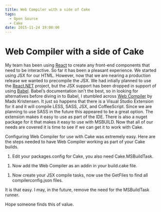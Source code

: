 ```yaml
---
title: Web Compiler with a side of Cake
tags:
  - Open Source
  - Cake
date: 2015-11-24 19:00:00
---
```


# Web Compiler with a side of Cake

My team has been using [React](http://facebook.github.io/react/) to create any front-end components that need
to be interactive. So far it has been a pleasant experience. We started using
JSX for our HTML. However, now that we are nearing a production release we wanted
to precompile the JSX. We had intially planned to use the [React.NET](http://reactjs.net/) project, but
the JSX support has been dropped in support of using [Babel](https://babeljs.io/). Babel’s documentation
isn’t the best, so in looking for alternatives before diving in to Babel, I stumbled
across [Web Compiler](https://github.com/madskristensen/WebCompiler) by Mads Kristensen. It just so happens that there is a
Visual Studio Extension for it and it will compile LESS, SASS, JSX, and CoffeeScript.
Since we are planning to use SASS in the future this appeared to be a great option. The
extension makes it easy to use as part of the IDE. There is also a nuget package for it
that makes it easy to use with MSBUILD. Now that all of our needs are covered it is
time to see if we can get it to work with Cake.

Configuring Web Compiler for use with Cake was extremely easy. Here are the steps
needed to have Web Compiler working as part of your Cake builds.

1.  Edit your packages.config for Cake, you also need Cake.MSBuildTask.
<script src="https://gist.github.com/phillipsj/d5d236d048341b4c37e0.js">&amp;amp;amp;nbsp;</script>

1.  Now add the Web Compiler as an addin in your build.cake file.
<script src="https://gist.github.com/phillipsj/5b6e22c7eddccbd9c90d.js">&amp;amp;amp;nbsp;</script>

1.  Now create your JSX compile tasks, now use the GetFiles to find all compilerconfig.json files.
<script src="https://gist.github.com/phillipsj/75848d11d8d4a4ab091f.js">&amp;amp;amp;nbsp;</script>

It is that easy. I may, in the future, remove the need for the MSBuildTask runner.

Hope someone finds this of value.